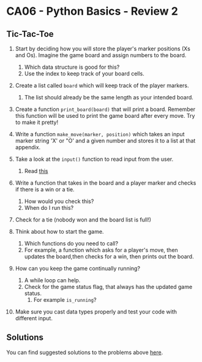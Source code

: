 # CA06 - Python Basics - Review 2

## Tic-Tac-Toe

1. Start by deciding how you will store the player's marker positions (Xs and Os). Imagine the game board and assign numbers to the board.
   1. Which data structure is good for this?
   2. Use the index to keep track of your board cells.

2. Create a list called `board` which will keep track of the player markers.
   1. The list should already be the same length as your intended board.

3. Create a function `print_board(board)` that will print a board. Remember this function will be used to print the game board after every move. Try to make it pretty!

4. Write a function `make_move(marker, position)` which takes an input marker string 'X' or "O' and a given number and stores it to a list at that appendix.

5. Take a look at the `input()` function to read input from the user.
   1. Read [this](https://stackoverflow.com/questions/4915361/whats-the-difference-between-raw-input-and-input-in-python-3)

6. Write a function that takes in the board and a player marker and checks if there is a win or a tie.
   1. How would you check this?
   2. When do I run this?

7. Check for a tie (nobody won and the board list is full!)

8. Think about how to start the game.
   1. Which functions do you need to call?
   2. For example, a function which asks for a player's move, then updates the board,then checks for a win, then prints out the board.

9. How can you keep the game continually running?
   1.  A while loop can help.
   2.  Check for the game status flag, that always has the updated game status.
       1.  For example `is_running`?

10. Make sure you cast data types properly and test your code with different input.

## Solutions

You can find suggested solutions to the problems above [here](./CA06-solutions/).